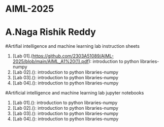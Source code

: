 # AIML-2025
# A.Naga Rishik Reddy 
#Artifial intelligence and machine learning lab instruction sheets
1. [Lab 01].(https://github.com/2303A51089/AIML-2025/blob/main/AIML_A1%20(1).pdf): introduction to python libraries-numpy
1. [Lab 02].(): introduction to python libraries-numpy
1. [Lab 03].(): introduction to python libraries-numpy
1. [Lab 04].(): introduction to python libraries-numpy

#Artificial intelligence and machine learning lab jupyter notebooks
1. [Lab 01].(): introduction to python libraries-numpy
1. [Lab 02].(): introduction to python libraries-numpy
1. [Lab 03].(): introduction to python libraries-numpy
1. [Lab 04].(): introduction to python libraries-numpy
